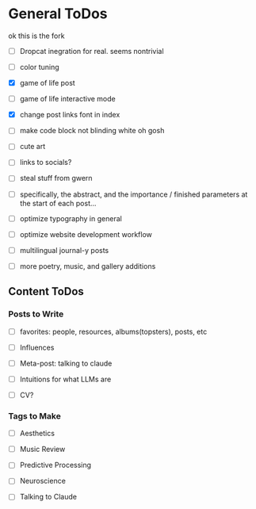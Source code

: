# General ToDos

ok this is the fork

- [ ] Dropcat inegration for real. seems nontrivial

- [ ] color tuning

- [x] game of life post

- [ ] game of life interactive mode

- [x] change post links font in index

- [ ] make code block not blinding white oh gosh

- [ ] cute art

- [ ] links to socials?

- [ ] steal stuff from gwern

- [ ] specifically, the abstract, and the importance / finished parameters at the start of each post...

- [ ] optimize typography in general

- [ ] optimize website development workflow

- [ ] multilingual journal-y posts

- [ ] more poetry, music, and gallery additions



## Content ToDos

### Posts to Write

- [ ] favorites: people, resources, albums(topsters), posts, etc

- [ ] Influences

- [ ] Meta-post: talking to claude

- [ ] Intuitions for what LLMs are

- [ ] CV?

### Tags to Make

- [ ] Aesthetics
- [ ] Music Review
- [ ] Predictive Processing
- [ ] Neuroscience
- [ ] Talking to Claude

